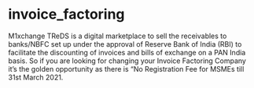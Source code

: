 # invoice_factoring
M1xchange TReDS is a digital marketplace to sell the receivables to banks/NBFC set up under the approval of Reserve Bank of India (RBI) to facilitate the discounting of invoices and bills of exchange on a PAN India basis. So if you are looking for changing your Invoice Factoring Company it’s the golden opportunity as there is “No Registration Fee for MSMEs till 31st March 2021.
